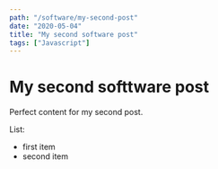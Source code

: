 ```yaml
---
path: "/software/my-second-post"
date: "2020-05-04"
title: "My second software post"
tags: ["Javascript"]
---
```


# My second softtware post

Perfect content for my second post.

List:
 - first item
 - second item